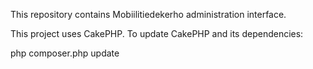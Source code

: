 This repository contains Mobiilitiedekerho administration interface.

This project uses CakePHP. To update CakePHP and its dependencies:

php composer.php update


